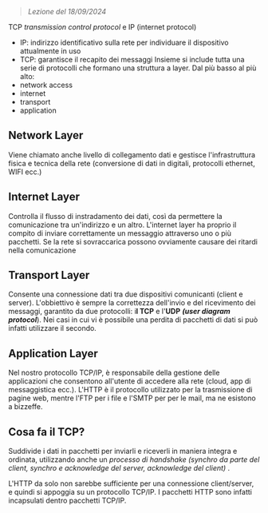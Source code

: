  > *Lezione del 18/09/2024*

TCP *transmission control protocol* e IP (internet protocol)
- IP: indirizzo identificativo sulla rete per individuare il dispositivo attualmente in uso
- TCP: garantisce il recapito dei messaggi
Insieme si include tutta una serie di protocolli che formano una struttura a layer. Dal più basso al più alto:
- network access
- internet
- transport
- application
## Network Layer
Viene chiamato anche livello di collegamento dati e gestisce l'infrastruttura fisica e tecnica della rete (conversione di dati in digitali, protocolli ethernet, WIFI ecc.)
## Internet Layer
Controlla il flusso di instradamento dei dati, così da permettere la comunicazione tra un'indirizzo e un altro. L'internet layer ha proprio il compito di inviare correttamente un messaggio attraverso uno o più pacchetti. Se la rete si sovraccarica possono ovviamente causare dei ritardi nella comunicazione
## Transport Layer
Consente una connessione dati tra due dispositivi comunicanti (client e server). L'obbiettivo è sempre la correttezza dell'invio e del ricevimento dei messaggi, garantito da due protocolli: i**l TCP** e l'**UDP** ***(user diagram protocol***). Nei casi in cui vi è possibile una perdita di pacchetti di dati si può infatti utilizzare il secondo.
## Application Layer
Nel nostro protocollo TCP/IP, è responsabile della gestione delle applicazioni che consentono all'utente di accedere alla rete (cloud, app di messaggistica ecc.).
L'HTTP è il protocollo utilizzato per la trasmissione di pagine web, mentre l'FTP per i file e l'SMTP per per le mail, ma ne esistono a bizzeffe.
## Cosa fa il TCP?
Suddivide i dati in pacchetti per inviarli e riceverli in maniera integra e ordinata, utilizzando anche un *processo di handshake (synchro da parte del client, synchro e acknowledge del server, acknowledge del client)* .

L'HTTP da solo non sarebbe sufficiente per una connessione client/server, e quindi si appoggia su un protocollo TCP/IP. I pacchetti HTTP sono infatti incapsulati dentro pacchetti TCP/IP.
